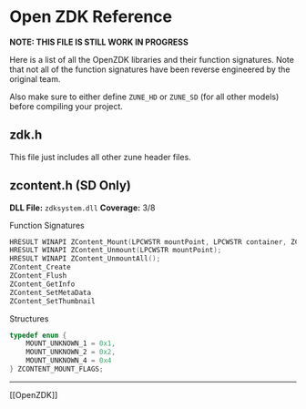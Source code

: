 # Open ZDK Reference
**NOTE: THIS FILE IS STILL WORK IN PROGRESS**

Here is a list of all the OpenZDK libraries and their function signatures. Note that not all of the function signatures have been reverse engineered by the original team.

Also make sure to either define ``ZUNE_HD`` or ``ZUNE_SD`` (for all other models) before compiling your project. 

## zdk.h
This file just includes all other zune header files.

## zcontent.h (SD Only)
**DLL File:** ``zdksystem.dll``
**Coverage:** 3/8 

Function Signatures
```c
HRESULT WINAPI ZContent_Mount(LPCWSTR mountPoint, LPCWSTR container, ZCONTENT_MOUNT_FLAGS flags);
HRESULT WINAPI ZContent_Unmount(LPCWSTR mountPoint);
HRESULT WINAPI ZContent_UnmountAll();
ZContent_Create 
ZContent_Flush 
ZContent_GetInfo 
ZContent_SetMetaData 
ZContent_SetThumbnail 
```

Structures
```c
typedef enum {
	MOUNT_UNKNOWN_1 = 0x1,
	MOUNT_UNKNOWN_2 = 0x2,
	MOUNT_UNKNOWN_4 = 0x4
} ZCONTENT_MOUNT_FLAGS;
```

---
[[OpenZDK]]